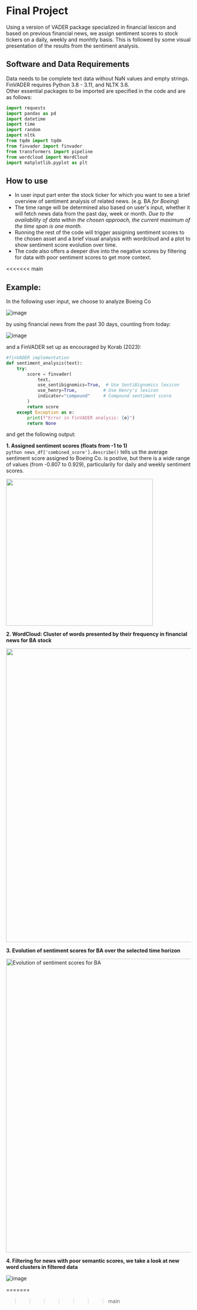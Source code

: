 # Final Project
Using a version of VADER package specialized in financial lexicon and based on previous financial news, we assign sentiment scores to stock tickers on a daily, weekly and monhtly basis.
This is followed by some visual presentation of the results from the sentiment analysis.

## Software and Data Requirements 

Data needs to be complete text data without NaN values and empty strings. 
FinVADER requires Python 3.8 - 3.11, and NLTK 3.6.  
Other essential packages to be imported are specified in the code and are as follows:
```python
import requests
import pandas as pd
import datetime
import time
import random
import nltk
from tqdm import tqdm
from finvader import finvader
from transformers import pipeline
from wordcloud import WordCloud
import matplotlib.pyplot as plt
```
## How to use

- In user input part enter the stock ticker for which you want to see a brief overview of sentiment analysis of related news. (e.g. BA *for Boeing*)  
- The time range will be determined also based on user's input, whether it will fetch news data from the past day, week or month. *Due to the availability of data within the chosen approach, the current maximum of the time span is one month.*  
- Running the rest of the code will trigger assigning sentiment scores to the chosen asset and a brief visual analysis with wordcloud and a plot to show sentiment score evolution over time.  
- The code also offers a deeper dive into the negative scores by filtering for data with poor sentiment scores to get more context.

<<<<<<< main
## Example:

In the following user input, we choose to analyze Boeing Co
  
![image](https://github.com/user-attachments/assets/a1cb13dd-737a-4f33-9880-9da90e7e49e4)

by using financial news from the past 30 days, counting from today:  
  
![image](https://github.com/user-attachments/assets/659c9615-23e2-4b63-b911-374bbb2e2a55)

and a FinVADER set up as encouraged by Korab (2023):  

```python
#finVADER implementation
def sentiment_analysis(text):
    try:
        score = finvader(
            text,
            use_sentibignomics=True,  # Use SentiBignomics lexicon
            use_henry=True,          # Use Henry's lexicon
            indicator="compound"     # Compound sentiment score
        )
        return score
    except Exception as e:
        print(f"Error in FinVADER analysis: {e}")
        return None
```
and get the following output:  
  
  **1. Assigned sentiment scores (floats from -1 to 1)**  
```python news_df['combined_score'].describe()``` tells us the average sentiment score assigned to Boeing Co. is postive, but there is a wide range of values (from -0.807 to 0.929), particularily for daily and weekly sentiment scores.

<img src="https://github.com/user-attachments/assets/767e7832-f581-4634-9337-47bdf491d416" width="400"/>

   
  **2. WordCloud: Cluster of words presented by their frequency in financial news for BA stock**
  
<img src="https://github.com/user-attachments/assets/0bbe5eeb-4697-4ac1-a669-7fc960587d80" width="800"/>

  **3. Evolution of sentiment scores for BA over the selected time horizon**
  
<img src="https://github.com/user-attachments/assets/f5ec333e-14a3-4a0d-ab09-8a7997d7f432" alt="Evolution of sentiment scores for BA" width="800"/>

  **4. Filtering for news with poor semantic scores, we take a look at new word clusters in filtered data**  

  ![image](https://github.com/user-attachments/assets/157e10b7-1b2e-49c6-8de7-bcc6f903ba4f)


=======
>>>>>>> main
